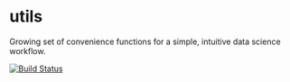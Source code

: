 # utils
Growing set of convenience functions for a simple, intuitive data science workflow.

[![Build Status](https://travis-ci.org/a3huang/utils.svg?branch=master)](https://travis-ci.org/a3huang/utils)
